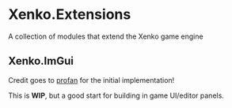 # Xenko.Extensions
A collection of modules that extend the Xenko game engine

## Xenko.ImGui

Credit goes to [profan](https://github.com/profan) for the initial implementation!

This is **WIP**, but a good start for building in game UI/editor panels.

